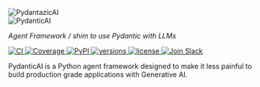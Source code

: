 <link
    rel="stylesheet"
    href="https://cdnjs.cloudflare.com/ajax/libs/font-awesome/6.7.0/css/all.min.css"
/>

<div class="text-center">
    <img
        class="index-header off-glb"
        src="./img/pydantic-ai-dark.svg#only-dark"
        alt="PydantazicAI"
    />
</div>
<div class="text-center">
    <img
        class="index-header off-glb"
        src="./img/pydantic-ai-light.svg#only-light"
        alt="PydanticAI"
    />
</div>
<p class="text-center">
    <em>Agent Framework / shim to use Pydantic with LLMs</em>
</p>
<p class="text-center">
    <a
        href="https://github.com/pydantic/pydantic-ai/actions/workflows/ci.yml?query=branch%3Amain"
    >
        <img
            src="https://github.com/pydantic/pydantic-ai/actions/workflows/ci.yml/badge.svg?event=push"
            alt="CI"
        />
    </a>
    <a
        href="https://coverage-badge.samuelcolvin.workers.dev/redirect/pydantic/pydantic-ai"
    >
        <img
            src="https://coverage-badge.samuelcolvin.workers.dev/pydantic/pydantic-ai.svg"
            alt="Coverage"
        />
    </a>
    <a href="https://pypi.python.org/pypi/pydantic-ai">
        <img src="https://img.shields.io/pypi/v/pydantic-ai.svg" alt="PyPI" />
    </a>
    <a href="https://github.com/pydantic/pydantic-ai">
        <img
            src="https://img.shields.io/pypi/pyversions/pydantic-ai.svg"
            alt="versions"
        />
    </a>
    <a href="https://github.com/pydantic/pydantic-ai/blob/main/LICENSE">
        <img
            src="https://img.shields.io/github/license/pydantic/pydantic-ai.svg"
            alt="license"
        />
    </a>
    <a href="https://logfire.pydantic.dev/docs/join-slack/">
        <img
            src="https://img.shields.io/badge/Slack-Join%20Slack-4A154B?logo=slack"
            alt="Join Slack"
        />
    </a>
</p>

<p class="text-emphasis">
    PydanticAI is a Python agent framework designed to make it less painful to
    build production grade applications with Generative AI.
</p>
